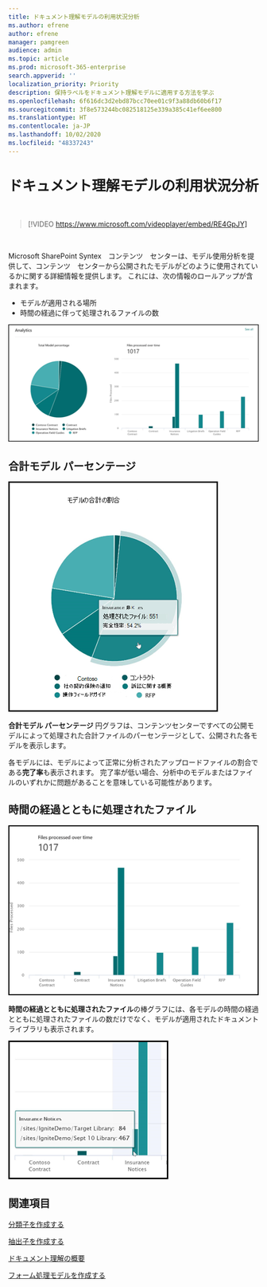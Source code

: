 ```yaml
---
title: ドキュメント理解モデルの利用状況分析
ms.author: efrene
author: efrene
manager: pamgreen
audience: admin
ms.topic: article
ms.prod: microsoft-365-enterprise
search.appverid: ''
localization_priority: Priority
description: 保持ラベルをドキュメント理解モデルに適用する方法を学ぶ
ms.openlocfilehash: 6f616dc3d2ebd87bcc70ee01c9f3a88db60b6f17
ms.sourcegitcommit: 3f8e573244bc082518125e339a385c41ef6ee800
ms.translationtype: HT
ms.contentlocale: ja-JP
ms.lasthandoff: 10/02/2020
ms.locfileid: "48337243"
---
```

# <a name="document-understanding-model-usage-analytics"></a>ドキュメント理解モデルの利用状況分析

</br>

> [!VIDEO https://www.microsoft.com/videoplayer/embed/RE4GpJY]  

</br>


Microsoft SharePoint Syntex　コンテンツ　センターは、モデル使用分析を提供して、コンテンツ　センターから公開されたモデルがどのように使用されているかに関する詳細情報を提供します。 これには、次の情報のロールアップが含まれます。

- モデルが適用される場所
- 時間の経過に伴って処理されるファイルの数

 ![モデル分析](../media/content-understanding/model-analytics.png) </br>

## <a name="total-model-percentage"></a>合計モデル パーセンテージ

   ![合計モデル パーセンテージ](../media/content-understanding/total-model-percentage.png) </br>

**合計モデル パーセンテージ** 円グラフは、コンテンツセンターですべての公開モデルによって処理された合計ファイルのパーセンテージとして、公開された各モデルを表示します。

各モデルには、モデルによって正常に分析されたアップロードファイルの割合である**完了率**も表示されます。 完了率が低い場合、分析中のモデルまたはファイルのいずれかに問題があることを意味している可能性があります。

## <a name="files-processed-over-time"></a>時間の経過とともに処理されたファイル

   ![処理されたファイル](../media/content-understanding/files-processed-over-time.png) </br>

**時間の経過とともに処理されたファイル**の棒グラフには、各モデルの時間の経過とともに処理されたファイルの数だけでなく、モデルが適用されたドキュメントライブラリも表示されます。

   ![棒グラフ](../media/content-understanding/bar-chart-models.png) </br>

## <a name="see-also"></a>関連項目
[分類子を作成する](create-a-classifier.md)

[抽出子を作成する](create-an-extractor.md)

[ドキュメント理解の概要](document-understanding-overview.md)

[フォーム処理モデルを作成する](create-a-form-processing-model.md)  
